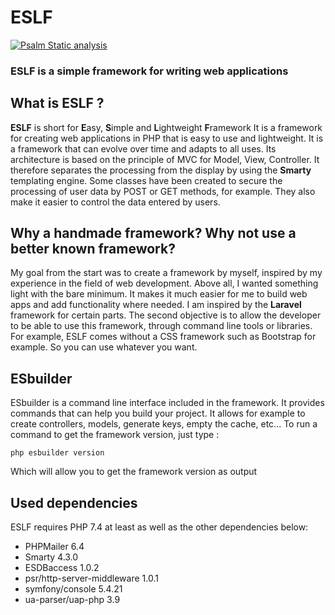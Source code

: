 # ESLF

[![Psalm Static analysis](https://github.com/Vanhaex/eslf/actions/workflows/main.yml/badge.svg?branch=dev)](https://github.com/Vanhaex/eslf/actions/workflows/main.yml)

### ESLF is a simple framework for writing web applications

## What is ESLF ?

**ESLF** is short for **E**asy, **S**imple and **L**ightweight **F**ramework
It is a framework for creating web applications in PHP that is easy to use and lightweight. It is a framework that can evolve over time and adapts to all uses.
Its architecture is based on the principle of MVC for Model, View, Controller. It therefore separates the processing from the display by using the **Smarty** templating engine.
Some classes have been created to secure the processing of user data by POST or GET methods, for example. They also make it easier to control the data entered by users.

## Why a handmade framework? Why not use a better known framework?

My goal from the start was to create a framework by myself, inspired by my experience in the field of web development. Above all, I wanted something light with the bare minimum. It makes it much easier for me to build web apps and add functionality where needed.
I am inspired by the **Laravel** framework for certain parts. The second objective is to allow the developer to be able to use this framework, through command line tools or libraries.
For example, ESLF comes without a CSS framework such as Bootstrap for example. So you can use whatever you want.

## ESbuilder

ESbuilder is a command line interface included in the framework. It provides commands that can help you build your project. It allows for example to create controllers, models, generate keys, empty the cache, etc...
To run a command to get the framework version, just type :

`php esbuilder version`

Which will allow you to get the framework version as output

## Used dependencies

ESLF requires PHP 7.4 at least as well as the other dependencies below:

* PHPMailer 6.4
* Smarty 4.3.0
* ESDBaccess 1.0.2
* psr/http-server-middleware 1.0.1
* symfony/console 5.4.21
* ua-parser/uap-php 3.9
